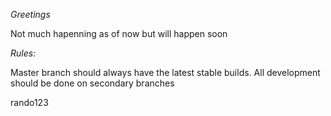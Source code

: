 ﻿*Greetings*
 
Not much hapenning as of now but will happen soon

*Rules:*

Master branch should always have the latest stable builds.
All development should be done on secondary branches

rando123
